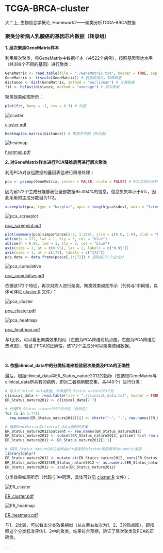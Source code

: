 # TCGA-BRCA-cluster
大二上, 生物信息学概论, Homework2——聚类分析TCGA-BRCA数据



### 聚类分析病人乳腺癌的基因芯片数据（转录组）

**1. 层次聚类GeneMatrix样本**

利用层次聚类，将GeneMatrix中数据样本（共522个病例），按照基因表达水平（共389个不同的基因）进行聚类：

```R
GeneMatrix <- read.table(file = "./GeneMatrix.txt", header = TRUE, sep = "\t", row.names = 1) # 读取GeneMatrix.txt数据
GeneMatrix <- t(scale(GeneMatrix)) # 数据标准化，矩阵转置
distance <- dist(GeneMatrix, method = "euclidean") # 计算距离
fit <- hclust(distance, method = "average") # 层次聚类
```

聚类效果如图所示：

```R
plot(fit, hang = -1, cex = 0.3) # 作图
```



![cluster](Figures-PNG/cluster.PNG)

 [cluster.pdf](Figures-PDF/cluster.pdf) 

```R
heatmap(as.matrix(distance)) # 聚类并作图（热点图）
```

![heatmap](Figures-PNG/heatmap.PNG)

 [heatmap.pdf](Figures-PDF/heatmap.pdf) 

**2. 对GeneMatrix样本进行PCA降维后再进行层次聚类**

利用PCA对该组数据的基因表达进行降维处理：

```R
pca <- prcomp(GeneMatrix, center = FALSE, scale = FALSE) # PCA主成分分析
```

因为前172个主成分能够表征全部数据95.004%的信息，信息损失率小于5%，因此采用的主成分数目为172。

```R
screeplot(pca, type = "barplot", npcs = length(pca$sdev), main = "Scree Plot", xlab = "Principal Component") # 可视化PCA后Variance数据
```

![pca_screeplot](Figures-PNG/pca_screeplot.PNG)

 [pca_screeplot.pdf](Figures-PDF/pca_screeplot.pdf) 

```R
plot(summary(pca)$importance[3:3, 1:389], ylim = c(0.0, 1.0), xlab = "Principal Component", ylab = "Cumulative Proportion", type = "l", las = 1) # 选取PCA后Cumulative Proportion数据作图
abline(v = 172, lwd = 1, lty = 3, col = "blue")
abline(h = 0.95, lwd = 1, lty = 3, col = "blue")
axis(side = 2, at = c(0.95), las = 2, labels = c("0.95"))
axis(side = 1, at = c(172), labels = c("172"))
pca.data <- data.frame(pca$x[,1:172]) # 选取前172个主成分
```

![pca_cumulative](Figures-PNG/pca_cumulative.PNG)

 [pca_cumulative.pdf](Figures-PDF/pca_cumulative.pdf) 

依据该172个特征，再次对病人进行聚类，聚类效果如图所示（代码与1中同理，具体可详见 [cluster.R](cluster.R) 文件）：

![pca_cluster](Figures-PNG/pca_cluster.PNG)

 [pca_cluster.pdf](Figures-PDF/pca_cluster.pdf) 

![pca_heatmap](Figures-PNG/pca_heatmap.PNG)

 [pca_heatmap.pdf](Figures-PDF/pca_heatmap.pdf) 

与1比较，可以看出聚类效果相似（左图为PCA降维前热点图，右图为PCA降维后热点图），验证了PCA的正确性，该172个主成分可以聚类该组数据。

<img src="Figures-PNG/heatmap.PNG" alt="heatmap" style="zoom: 6%;" /> <img src="Figures-PNG/pca_heatmap.PNG" alt="pca_heatmap" style="zoom:6%;" />

**3. 依据clinical_data中的分类标准来检验层次聚类及PCA的正确性**

最后，根据clinical_data中ER_Status_nature2012的指标（仅选取GeneMatrix与clinical_data所共有的病例，即对二者病例取交集，共440个）进行分类：

```R
# 导入clinical_data数据，并保留ER_Status_nature2012列
clinical_data <- read.table(file = "./clinical_data.txt", header = TRUE, sep = "\t", row.names = 1) 
ER_Status_nature2012 <- clinical_data[7:7]

# 处理ER_Status_nature2021的行名（病例名）
for (i in 1:771)
  row.names(ER_Status_nature2012)[i] <- chartr("-", ".", row.names(ER_Status_nature2012)[i])

# 选取GeneMatrix与clinical_data病例的交集
ER_Status_nature2012$patient <- row.names(ER_Status_nature2012)
ER_Status_nature2012 <- subset(ER_Status_nature2012, patient %in% row.names(GeneMatrix))
ER_Status_nature2012 <- ER_Status_nature2012[1:1]

# 将ER_Status_nature2012指标由chr类型转为factor类型再转为numeric类型
library(dplyr)
ER_Status_nature2012 <- mutate_at(ER_Status_nature2012, vars(ER_Status_nature2012), as.factor)
ER_Status_nature2012$ER_Status_nature2012 <- as.numeric(ER_Status_nature2012$ER_Status_nature2012)
ER_Status_nature2012 <- scale(ER_Status_nature2012)
```

分类效果如图所示（代码与1中同理，具体可详见 [cluster.R](cluster.R) 文件）：

![ER_cluster](Figures-PNG/ER_cluster.PNG)

 [ER_cluster.pdf](Figures-PDF/ER_cluster.pdf) 

![ER_heatmap](Figures-PNG/ER_heatmap.PNG)

 [ER_heatmap.pdf](Figures-PDF/ER_heatmap.pdf) 

与1、2比较，可以看出分类效果相似（从左至右依次为1、2、3的热点图），即按照这个分类标准评估1、2中的聚类，结果符合预期，验证了层次聚类及PCA的正确性。

<img src="Figures-PNG/heatmap.PNG" alt="heatmap" style="zoom: 4%;" /> <img src="Figures-PNG/pca_heatmap.PNG" alt="pca_heatmap" style="zoom:4%;" /> <img src="Figures-PNG/ER_heatmap.PNG" alt="ER_heatmap" style="zoom:4%;" />








